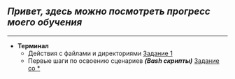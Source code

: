 ## *Привет, здесь можно посмотреть прогресс моего обучения*

____________________________________


* **Терминал**
    * Действия с файлами и директориями [Задание 1](https://github.com/Evgeniy3891/HomeWork/blob/main/HW1.md)
    * Первые шаги по освоению сценариев ***(Bash скрипты)*** [Задание со *](https://github.com/Evgeniy3891/HomeWork/blob/main/script_HW1.md)
